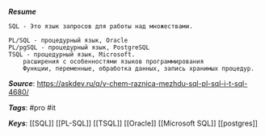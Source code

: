 ***Resume***

    SQL - Это язык запросов для работы над множествами.

    PL/SQL - процедурный язык, Oracle
    PL/pgSQL - процедурный язык, PostgreSQL
    TSQL - процедурный язык, Microsoft.
		расширения с особенностями языков программирования
		Функции, переменные, обработка данных, запись хранимых процедур. 

***Source***: https://askdev.ru/q/v-chem-raznica-mezhdu-sql-pl-sql-i-t-sql-4680/

***Tags***: #pro #it 

***Keys***: [[SQL]] [[PL-SQL]] [[TSQL]] [[Oracle]] [[Microsoft SQL]] [[postgres]]